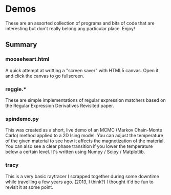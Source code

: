# Demos

These are an assorted collection of programs and bits of code that
are interesting but don't really belong any particular place. Enjoy!

## Summary

### mooseheart.html
A quick attempt at writting a "screen saver" with HTML5 canvas. Open it
and click the canvas to go fullscreen.

### reggie.*
These are simple implementations of regular expression matchers
based on the Regular Expression Derivatives Revisited paper.

### spindemo.py
This was created as a short, live demo of an MCMC (Markov Chain-Monte Carlo)
method applied to a 2D Ising model. You can adjust the temperature of the
given material to see how it affects the magnetization of the material.
You can also see a clear phase transition if you lower the temperature
below a certain level. It's written using Numpy / Scipy / Matplotlib.

### tracy
This is a very basic raytracer I scrapped together during some downtime while travelling a few years ago. (2013, I think?) I thought it'd be fun to revisit it at some point.
